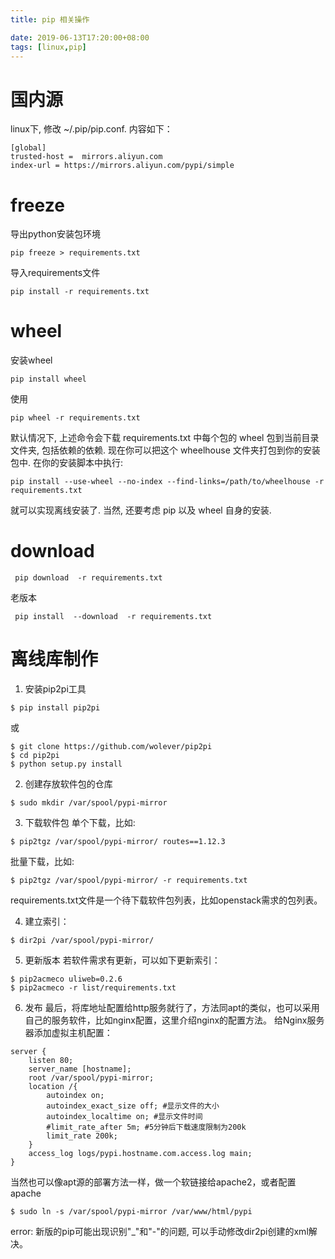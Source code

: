 ```yaml
---
title: pip 相关操作

date: 2019-06-13T17:20:00+08:00
tags: [linux,pip]
---
```



# 国内源
linux下, 修改 ~/.pip/pip.conf. 内容如下：
```
[global]
trusted-host =  mirrors.aliyun.com
index-url = https://mirrors.aliyun.com/pypi/simple

```

# freeze
导出python安装包环境
```
pip freeze > requirements.txt
```
导入requirements文件
```
pip install -r requirements.txt
```

# wheel
安装wheel
```
pip install wheel
```
使用
```
pip wheel -r requirements.txt
```
默认情况下, 上述命令会下载 requirements.txt 中每个包的 wheel 包到当前目录文件夹, 包括依赖的依赖. 
现在你可以把这个 wheelhouse 文件夹打包到你的安装包中. 在你的安装脚本中执行:
```
pip install --use-wheel --no-index --find-links=/path/to/wheelhouse -r requirements.txt
```

就可以实现离线安装了. 当然, 还要考虑 pip 以及 wheel 自身的安装.

# download
```
 pip download  -r requirements.txt
```
老版本
```
 pip install  --download  -r requirements.txt
```
# 离线库制作

1. 安装pip2pi工具
```
$ pip install pip2pi
```
或
```
$ git clone https://github.com/wolever/pip2pi
$ cd pip2pi
$ python setup.py install
```
2. 创建存放软件包的仓库
```
$ sudo mkdir /var/spool/pypi-mirror
```
3. 下载软件包
单个下载，比如:
```
$ pip2tgz /var/spool/pypi-mirror/ routes==1.12.3
```
批量下载，比如:
```
$ pip2tgz /var/spool/pypi-mirror/ -r requirements.txt
```
requirements.txt文件是一个待下载软件包列表，比如openstack需求的包列表。

4. 建立索引：
```
$ dir2pi /var/spool/pypi-mirror/
```
5. 更新版本
若软件需求有更新，可以如下更新索引：
```
$ pip2acmeco uliweb=0.2.6
$ pip2acmeco -r list/requirements.txt
```
6. 发布
最后，将库地址配置给http服务就行了，方法同apt的类似，也可以采用自己的服务软件，比如nginx配置，这里介绍nginx的配置方法。
给Nginx服务器添加虚拟主机配置：
```
server {
    listen 80;
    server_name [hostname];
    root /var/spool/pypi-mirror;
    location /{
        autoindex on;
        autoindex_exact_size off; #显示文件的大小
        autoindex_localtime on; #显示文件时间
        #limit_rate_after 5m; #5分钟后下载速度限制为200k
        limit_rate 200k;
    }
    access_log logs/pypi.hostname.com.access.log main;
}
```
当然也可以像apt源的部署方法一样，做一个软链接给apache2，或者配置apache
```
$ sudo ln -s /var/spool/pypi-mirror /var/www/html/pypi
```
error: 新版的pip可能出现识别"_"和"-"的问题, 可以手动修改dir2pi创建的xml解决。